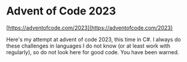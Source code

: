 # Advent of Code 2023
[https://adventofcode.com/2023](https://adventofcode.com/2023)

Here's my attempt at advent of code 2023, this time in C#. I always do these challenges in languages I do not know (or at least work with regularly), so do not look here for good code. You have been warned.